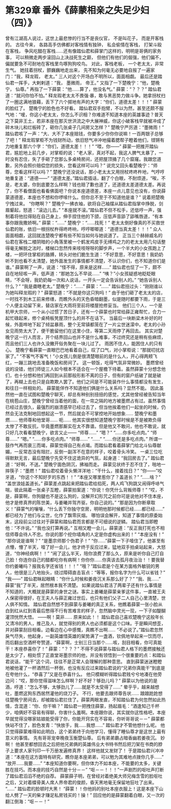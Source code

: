 # 第329章 番外《薛蒙相亲之失足少妇（四）》
曾有江湖高人说过，这世上最悲惨的行当不是丧仪官， 不是叫花子， 而是开客栈的。
古往今来， 各路高手仿佛都对客栈情有独钟， 私会偷情在客栈， 打架斗殴在客栈， 争风吃醋在客栈……还有像踏仙君和薛掌门这样的，明明是哥俩的家务事， 可以稍微走两步滚回山上决战死生之巅， 但他们有他们的倔强，他们偏不， 偏就要急不可耐地在客栈里鸟啄狗狗咬鸟。
对此，客栈老板， 一个老太太，非常生气。
她拄着拐杖，颤巍巍地走出来， 先不知为何毫无必要地自报了一遍家门：“我，释龙瑕， 老太。”
三人对这个开场白不明所以，面面相觑。
最后还是踏仙君一挥手，大剌剌道：“我， 墨微雨， 帝王。”
又指了一下楚晚宁：“他，楚晚宁， 仙尊。”
再指了一下薛蒙：“他……算了，他没名气。”
薛蒙：“？？？”
踏仙君道：“就问你怕不怕。”
释龙瑕老太太不畏强·暴，敢与黑恶势力做斗争。她拿拐杖扫了一圈这满地狼藉，丢下了六个掷地有声的大字：“你们，道德太差！！！”
薛蒙的脸红了。
楚晚宁的脸色也不好看。
踏仙君双手抱臂，不以为然，甚至还颇不服气地：“嗳，你这小老太太，你怎么不识相？你难道不知道本座的英雄事迹？普天之下莫非王土，若非本座在那灭世洪流之中大展神威，你这小破客栈早就被冲成了碎木块儿和烂板砖了，砸你几张桌子几间房又怎样？”
楚晚宁严厉道：“墨微雨！”
踏仙君咳了一声：“大、大不了本座赔钱，你要多少你你你说嘛！一百两银子总够了吧！”
释龙瑕掌柜不为钱财所动，依旧怒气冲冲地撮着腮帮子瞪着他们，铿锵有力地重复那六个字：“你们，道德太差！！！”
“喂，你——”
薛蒙一把推开踏仙君，尴尬地上前几步，对掌柜的说：“老人家，真对不起，我这人脾气太暴了，一时没有忍住，失了手砸了您那么多桌椅房间，还把屋顶捅了几个窟窿。我跟您道歉，另外会照价赔偿您的损失，您看这样可以吗？”
说完又回头看楚晚宁：“师尊，您看这样可以吗？”
楚晚宁还没说话，那小老太太又用拐杖咚咚杵地，气哼哼地重复道：“道德——”
“道德太差。”踏仙君插话，翻了个白眼，不耐烦道，“唉，不是，老太婆，你到底要怎么样啊？钱也赔了歉也道了，还道德太差道德太差。再说了，你不看僧面也看看佛面吧？你说本座道德差，本座一点儿意见也没有，你说薛蒙道德差，本座也不想和你啰嗦什么。但你总不至于不知道他是谁？”
说着把楚晚宁拽过来。
“你瞎啊？”
楚晚宁一拂衣袖，欲将自己袖摆从踏仙君指掌中挣脱，剑眉颦起，怒道：“滚边儿去。”
“本座就不滚。”踏仙君不但不松手，还低哼一声，强制着将他拉得贴在自己身上，伸手捏住他的下颌，压低声音舔了舔嘴唇道，“有本事你跟我撒娇啊。”
薛蒙：“……”
楚晚宁：“……找死！”
老太太倒好像真的不买救世仙君的账，依旧一根拐杖杵得咚咚响，哼哼唧唧道：“道德当真太差！！！”
众人面面相觑，这回就连楚晚宁都有些不知当如何与她说道了。
正当三个赫赫威名的仙君在客栈二楼阴暗的小角落里被一个鹤发鸡皮手无缚鸡之力的老太太用几句话整得毫无解脱之法时，楼梯口忽然传来吱吱呀呀的脚步声，一个半大的小女孩跑上了楼，一把环住掌柜的胳膊，转头对他们脆生生道：“不好意思，不好意思！我奶奶听不到也看不太清楚，她外面发生的事情都不清楚，不认识你们，也不知道你们是谁。”
薛蒙啊了一声，说道：“怪不得，原来是这样……”
踏仙君也怔了一下，颇不自在地轻咳一声，低声道：“那她怎么不早说……”
“咦？”小女孩疑惑地眨眨眼睛，“不会呀，我奶奶每一次和人说话，一开头一定会告诉别人的。”
“她告诉别人什么？”
“我是聋瞎老太。”
楚晚宁：“……”
薛蒙：“……”
踏仙君扭过头：“刚刚谁以为她叫释龙瑕的？”
薛蒙怒道：“不就是你这只狗吗！”
由于他们砸了老太太的店，一时找不到木工前来修缮，而瞧外头的天色昏暗翻墨，似是随时都要下雨，于是三个人便主动留下来，替店家在大雨将至前将楼屋抢修妥当。
他们三个人，一个是机甲大宗师，一个从小过惯了苦日子，还有一个薛蒙也时常给薛正雍帮忙，合力一起忙碌起来，修个桌椅板凳屋顶什么的并不在话下。
当最后一块断梁木补好的时候，外面哗地下起了倾盆暴雨，整个无常镇都笼在了一片尘世迷濛中。老太的小孙女见雨势太大了，便干脆留他们在这里小住，等第二天雨停了再回去。
其实对楚晚宁这一行人而言，开个结界回山也并不是什么难事，不过终究还是稍有些麻烦，而且他们三人也许久没撇开俗务聚在一块儿过了。
雨困不住人，能困住人的只有心。
楚晚宁看薛蒙一直眼巴巴地看着自己，叹了口气，对小掌柜说：“那就叨扰店家了。”
“不客气不客气！”小女孩儿倒是很清楚眼前的是什么人，开心得两颊飞红，一蹦三跳地去准备晚饭和房间了。
这一顿饭，吃得气氛非常微妙。
墨燃曾经说的没错，他们师徒三人如今根本不适合在一个屋檐下待着。虽然薛蒙十分想念他们，也十分想和他们再回到从前那般形影不离的日子，但有的窗户纸破了就是破了，再糊上去也只是自欺欺人罢了。他们之间是不可能装作什么事情都没有发生，和往日一样相处的。
薛蒙能佯作不知道他们俩是什么关系吗？显然不能。
因此虽然他一直在试图和楚晚宁聊天，却总有种别别扭扭的感觉，尤其他曾经被告知当年在桃苞山庄，楚晚宁曾经当着他的面，在一帘之隔的地方被墨燃占有过。虽然事情已经过去很久，最强烈的崩溃感早已经过去了，但当他挨着他们一起坐的时候，仍然会无法克制地回想起这一节，然后就会不可掌控地开始想象……
楚晚宁和墨燃……
他师尊和他堂哥……
呃……
他其实很想知道楚晚宁那时候是不是被欺负得太惨了不敢反抗，毕竟墨燃那厮实在太不靠谱。但是他又不敢问，他也不敢说，就只好几次看看楚晚宁，欲言又止——
“师尊……”
“嗯？”
“……你多吃点肉。”
“师尊……”
“嗯。”
“……你多吃点肉。”
“师尊……”
“……”
“……你还是多吃点肉。”
所谓一鼓作气再而衰三而竭，薛蒙觉得自己有点竭。而踏仙君看着薛掌门给北斗仙尊献媚，一反常态没有阻拦，反倒一副浑不在意的样子，咬着骨头冷笑。
一桌三位吃得默默无言，最后楚晚宁先受不住这诡异的气氛，起身道：“我回房去了。”
踏仙君道：“好啊，不送。”
楚晚宁面色阴沉，拂袖而走。
薛蒙见状终于忍不住了，啪地一摔筷子：“墨燃！”
踏仙君咬着骨头懒洋洋地：“干什么，接着找日？”
“你——”咬牙道，“你这个不知好歹的东西！！”
“本座又哪里惹你了？盖道长？”
“……啥？”
“盖世浪娃盖道长。”
薛蒙差点跳起来把踏仙君给掐死，两人鸡飞狗跳又闹得呼哧气喘，彼此隔着一张桌子互瞪，薛蒙拍案道：“你说！你凭什么背叛师尊！”
“哎，不是，薛蒙啊，你狗腿也不是这么狗的，没解开幻形咒之前你可是说他对不住本座，他才是修真界的陈世美，与姜曦并驾齐驱，你自己说的。”
“那是因为你断章取义！”薛蒙气的嚷嚷，“什么丢下你独守空房，明明他那时候都已经……都已经……”
都已经为了他们与尘世，化作了飘零灰烟。
哪怕误会解开，知道了事情的原委始末，这段前尘过往对于薛蒙和踏仙君而言都是不可细说的逆鳞。
踏仙君当即瞪他：“不许说。”
“我也没打算再说。”
互相又瞪一会儿，薛蒙道：“反正我打死也不相信师尊会待人不忠。你说的那个挖你墙角的人定是你虚构出来的！”
“本座没有！”
“那你说是谁啊？”
“是墨宗师那个伪君子！”
“你……”薛蒙一下子噎住了，他甚至有点懵，懵了半天，噎了好一会儿，他才终于反应过来，猛地双手拍桌站起来，大怒道，“你神经病啊！！”
“闹了这么半天，陪你浪费了那么久，原来是听你自己打自己脸！你连你自己的醋都吃你有病啊！你你你……你真该去孤月夜治治！！要我替你约姜曦吗？报我名字还省钱！！！”
“哦？”踏仙君是个在某方面格外敏锐的男人，他很是三八地抬头，绕过障碍直击盲点：“等等，报你名字为什么可以省钱？”
“我——”
踏仙君眯起眼睛：“你什么时候和姜夜沉关系那么好了？”
“我、我……”
薛蒙“我”了半天，居然根本我不清楚。
如果说踏仙君活了两辈子还有什么事情是不知道的，大概就是薛蒙的身世之谜。事实上姜曦是薛蒙亲爹这件事，一直被王夫人保密得很好，在王夫人与薛正雍过世后，也只有他们父子二人自己心里清楚，世人俱不知情。
踏仙君自然想不到薛蒙与姜曦的真正关系，他瞧着薛蒙一张小脸从白到红从红到青最后憋得不行有苦难言的样子，忽然脑中灵光一现，一下子如醍醐灌顶恍然大悟。
——啊！莫非……
原来如此！！
踏仙君自己喜欢楚晚宁这般年长又清冷的男人，推己及人，就觉得别的男人也必须都是这个口味。于是瞬间想歪，并对薛蒙刮目相看。边看边在心中感慨，真瞧不出啊……
“不必说了。”踏仙君忽然戾气尽失，他起身，一副英雄惜英雄的架势满了一盏酒，钦佩地举起来一饮而尽，而后翻出空酒杯夸赞道，“薛蒙啊，士别三日当那个……咳，刮目相看，你可真能干！本座恭喜你了！”
薛蒙：“？？？”
不得不说薛蒙与踏仙君人格下的墨燃接触还是太少了，相处惯了正直堂哥墨宗师的他，并没有领悟到一个很重要的点：和踏仙君说话，“能干”这个词，往往不是正常人会理解的那种意思。
直到薛蒙迷迷瞪瞪地被他灌了一杯酒然后一杯倒，也没有反应过来踏仙君说的“兄弟你真能干”到底是在夸他什么，“恭喜了”又是在恭喜什么。
他只模糊听得踏仙君贱兮兮地凑在他旁边问：“哎，那你觉得滋味怎么样啊？好不好？够劲儿吗？”
薛蒙以为他说的是酒，哼道：“怎么不够，太够劲儿了……就是不太受得了……”
晕乎乎，越来越想吐，墨燃这狗东西居然灌他的烧刀子。
不行，他要去跟师尊告状……
踉踉跄跄想往楚晚宁房间去，却被踏仙君拦住了。薛蒙两眼发直，不知踏仙君为何忽然如此热情，含混道：“你、你干嘛？”
踏仙君一把拽住薛蒙，扬起眉毛：“酒逢知己千杯少，咱俩好不容易有得聊，你害什么羞啊。本座跟你说，其实就你这性格吧，本座早就觉得没哪家姑娘能受得了你，你能开窍实在不容易，你听哥哥说－－”
薛蒙都快站不住了，脸色发青：“快放手，我……我想……”
踏仙君才不管他想什么呢。
他只觉得薛蒙难得如此明白，这个弟弟终于向他学习，懂得了睡仙尊才是这世上最有意义的事情。
先有哥哥宠幸晚夜玉衡楚仙尊。
后有弟弟霸占暗香幽若姜夜沉。
妙啊！
他甚至都想回去之后把他兄弟俩的英雄伟业大书特书然后把刀架在书商的脖子上要求人家刊印一千万册发遍修真界！
这样他就又发财了！
于是踏仙君兴冲冲道：“本座在这方面特有研究，瞧你是本座弟弟，可以勉为其难地点拨你几手……”
“放开……我要……”
“本座知道你要啊，但你体力不如本座，不能要的太多，关键胜在技巧。而本座的技巧自然是十分－－”
“呕－－！！！”一声剧烈的呕吐声打断了踏仙君滔滔不绝的自荐。
薛蒙薛子明，在曾经对着绝美大师兄梅含雪的脸呕吐之后，又对着蝶骨美人席人界帝君的俊颜，昏天黑地毫无保留地狂吐了出来。
“……”
踏仙君的脸顿时大黑！
“薛蒙！！你他妈的别吐本座衣服上！这是本座下山给人劈了一天的柴才赚足私房钱买的！操！”
回应他的是薛蒙翻着白眼，又一次的翻江倒海：“呕－－！”

